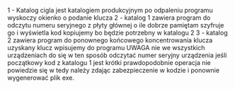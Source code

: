 1 - Katalog cigla jest katalogiem produkcyjnym po odpaleniu programu wyskoczy okienko o podanie klucza 
2 - katalog 1 zawiera program do odczytu numeru seryjnego z płyty głównej o ile dobrze pamiętam szyfruje go i wyświetla kod kopiujemy bo będzie potrzebny w katalogu 2
3 - katalog 2 zawiera program do ponownego końcowego koncentrowania klucza uzyskany klucz wpisujemy do programu 
UWAGA nie we wszystkich urządzeniach do się w ten sposób odczytać numer seryjny urządzenia jeśli początkowy kod z katalogu 1 jest krótki prawdopodobnie operacja nie powiedzie się
w tedy należy zdając zabezpieczenie w kodzie i ponownie wygenerować plik exe.
